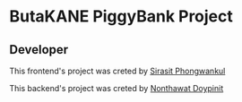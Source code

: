 # ButaKANE PiggyBank Project

## Developer

This frontend's project was creted by <a href='https://shiraf.net' target="_blank">Sirasit Phongwankul</a>

This backend's project was creted by <a href='https://lysist.shiraf.net' target="_blank">Nonthawat Doypinit</a>
